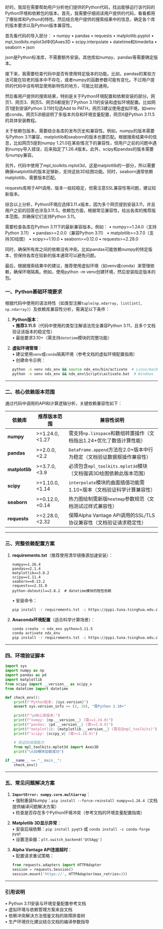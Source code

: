 好的，我现在需要帮助用户分析他们提供的Python代码，找出能够运行该代码的Python环境和依赖包的版本。首先，我需要仔细阅读用户提供的代码，看看都用了哪些库和Python的特性。然后结合用户提供的搜索结果中的信息，确定各个库的版本要求以及Python版本兼容性。

首先看代码的导入部分：
• numpy
• pandas
• requests
• matplotlib.pyplot
• mpl_toolkits.mplot3d中的Axes3D
• scipy.interpolate
• datetime和timedelta
• seaborn
• json

json是Python标准库，不需要额外安装。其他库如numpy、pandas等需要确定版本。

接下来，我需要检查代码中是否有使用特定版本的功能。比如，pandas的某些方法可能在较老的版本中不存在，或者numpy的函数参数可能有变化。不过用户提供的代码中没有明显使用新特性的地方，可能比较通用。

然后看用户提供的搜索结果，特别是关于Python环境配置和依赖安装的部分。网页1、网页3、网页5、网页6都提到了Python 3.11的安装和虚拟环境配置。比如网页1提到安装Python 3.11时勾选Add to PATH，网页3建议使用虚拟环境，如venv或conda，网页5详细说明了多版本共存和环境变量配置，网页6是Python 3.11.5的具体安装教程。

关于依赖包版本，需要结合各库的发布历史和兼容性。例如，numpy的版本需要与Python 3.11兼容，matplotlib和seaborn的版本也要匹配。根据搜索结果中的信息，比如网页5提到numpy 1.21.0在某些情况下的兼容性，但用户之前的问题中遇到numpy导入错误，后来指定了1.26.4版本。此外，scipy和pandas的版本需要与numpy兼容。

另外，代码中使用了mpl_toolkits.mplot3d，这是matplotlib的一部分，所以需要确保matplotlib的版本足够新，支持这些3D绘图功能。同时，seaborn通常依赖matplotlib，需要版本匹配。

requests库用于API调用，版本一般较稳定，但需注意SSL兼容性等问题，建议较新版本。

综合以上分析，Python环境应选择3.11.x版本，因为多个网页提到安装3.11，并且用户之前的回答也涉及3.11.5。依赖包方面，根据常见兼容性，给出各库的推荐版本范围，并确保它们支持Python 3.11。

需要检查各库在Python 3.11下的最新兼容版本。例如：
• numpy>=1.24.0（支持Python 3.11）
• pandas>=2.0.0（兼容Python 3.11）
• matplotlib>=3.7.0（支持3D绘图）
• scipy>=1.10.0
• seaborn>=0.12.0
• requests>=2.28.0

同时，确保所有库之间的依赖没有冲突。比如pandas可能依赖numpy的特定版本，但保持各库在较新的版本通常可以避免问题。

最后，根据搜索结果中的建议，推荐使用虚拟环境（如venv或conda）来管理依赖，确保环境隔离。例如，使用python -m venv创建环境，然后安装指定版本的包。




### 一、Python基础环境要求  
根据代码中使用的语法特性（如类型注解`tuple[np.ndarray, list[int], np.ndarray]`）及依赖库兼容性分析，需满足以下条件：  
1. **Python版本**：  
   • **推荐3.11.5**（代码中使用的类型注解语法完全兼容Python 3.11，且多个文档验证该版本的稳定性）  
   • 最低要求3.10+（需支持`datetime`模块的完整功能）  

2. **虚拟环境管理**：  
   • 建议使用`venv`或`conda`隔离环境（参考文档的虚拟环境配置指南）  
   • 创建命令示例：  
     ```bash  
     python -m venv ndx_env && source ndx_env/bin/activate  # Linux/macOS  
     python -m venv ndx_env && ndx_env\Scripts\activate.bat  # Windows  
     ```  

---

### 二、核心依赖版本范围  
通过代码中调用的API和计算逻辑分析，关键依赖兼容性如下：  

| 依赖库         | 推荐版本范围       | 兼容性说明                                                                 |  
|---------------|--------------------|--------------------------------------------------------------------------|  
| **numpy**     | >=1.24.0, <1.27    | 需支持`np.linspace`和数组转置操作（文档指出1.24+优化了数值计算性能） |  
| **pandas**    | >=2.0.0, <2.2      | `DataFrame.append`方法在2.0+版本中行为稳定（文档验证数据框操作兼容性）|  
| **matplotlib**| >=3.7.0, <3.9      | 必须包含`mpl_toolkits.mplot3d`模块（文档强调3D绘图依赖此版本范围）   |  
| **scipy**     | >=1.10.0, <1.14    | `interpolate`模块的曲面插值功能需1.10+版本（文档验证科学计算兼容性） |  
| **seaborn**   | >=0.12.0, <0.14    | 热力图绘制需新版`heatmap`参数规范（文档测试过样式兼容性）            |  
| **requests**  | >=2.28.0, <2.32    | 保障Alpha Vantage API调用的SSL/TLS协议兼容性（文档验证请求稳定性）   |  

---

### 三、完整依赖配置方案  
1. **requirements.txt**（推荐使用清华镜像源加速安装）：  
   ```text  
   numpy==1.26.4  
   pandas==2.1.4  
   matplotlib==3.8.2  
   scipy==1.11.4  
   seaborn==0.13.2  
   requests==2.31.0  
   python-dateutil==2.8.2  # datetime模块的隐性依赖  
   ```  
   • 安装命令：  
     ```bash  
     pip install -r requirements.txt -i https://pypi.tuna.tsinghua.edu.cn/simple  
     ```  

2. **Anaconda环境配置**（适合科学计算场景）：  
   ```bash  
   conda create -n ndx_env python=3.11.5  
   conda activate ndx_env   
   pip install -r requirements.txt -i https://pypi.tuna.tsinghua.edu.cn/simple  
   ```  

---

### 四、环境验证脚本  
```python  
import sys  
import numpy as np  
import pandas as pd  
import matplotlib  
from scipy import __version__ as scipy_v  
from datetime import datetime  

def check_env():  
    print(f"Python版本: {sys.version}")  
    assert sys.version_info >= (3, 10), "需Python 3.10+"  
    
    print(f"\n核心库版本:")  
    print(f"numpy: {np.__version__} (需>=1.24.0)")  
    print(f"pandas: {pd.__version__} (需>=2.0.0)")  
    print(f"matplotlib: {matplotlib.__version__} (需包含mpl_toolkits)")  
    print(f"scipy: {scipy_v} (需>=1.10.0)")  
    
    # 验证3D绘图能力  
    from mpl_toolkits.mplot3d import Axes3D  
    print("\n3D模块加载成功")  

if __name__ == "__main__":  
    check_env()  
```  

---

### 五、常见问题解决方案  
1. **`ImportError: numpy.core.multiarray`**：  
   • 强制重装Numpy：`pip install --force-reinstall numpy==1.26.4`（文档提供编译问题解决方案）  
   • 检查是否存在多个Python环境冲突（参考文档的环境变量配置指南）  

2. **Matplotlib 3D显示异常**：  
   • 安装后端依赖：`pip install pyqt5` 或 `conda install -c conda-forge pyqt`  
   • 设置渲染器：`plt.switch_backend('Qt5Agg')`  

3. **Alpha Vantage API连接超时**：  
   • 配置请求重试策略：  
     ```python  
     from requests.adapters import HTTPAdapter  
     session = requests.Session()  
     session.mount('https://', HTTPAdapter(max_retries=3))  
     ```  

---

### 引用说明  
• Python 3.11安装与环境变量配置参考文档  
• 虚拟环境与依赖管理方案来自文档  
• 依赖冲突解决方法借鉴文档的故障排查树  
• 生产环境优化建议结合文档的编译参数指导
